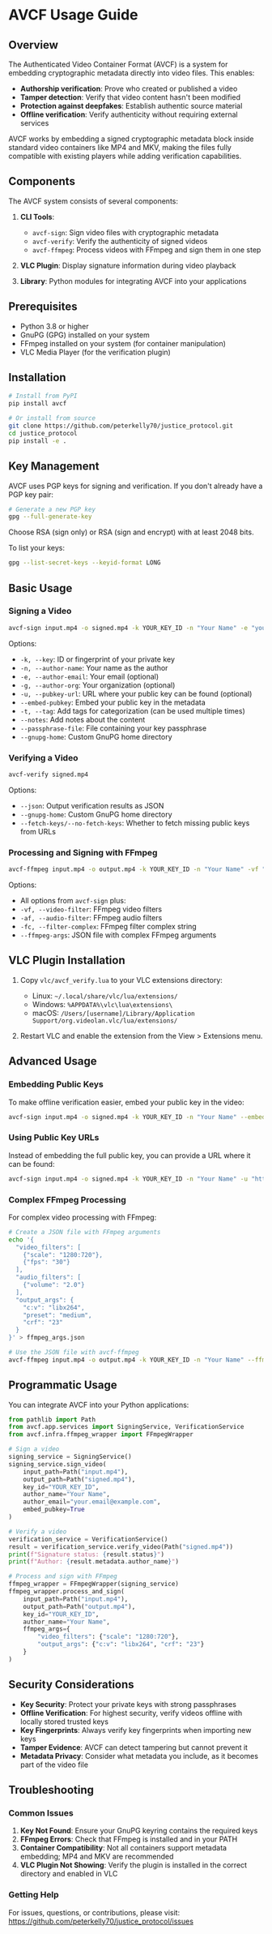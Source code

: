 # AVCF Usage Guide

## Overview

The Authenticated Video Container Format (AVCF) is a system for embedding cryptographic metadata directly into video files. This enables:

- **Authorship verification**: Prove who created or published a video
- **Tamper detection**: Verify that video content hasn't been modified
- **Protection against deepfakes**: Establish authentic source material
- **Offline verification**: Verify authenticity without requiring external services

AVCF works by embedding a signed cryptographic metadata block inside standard video containers like MP4 and MKV, making the files fully compatible with existing players while adding verification capabilities.

## Components

The AVCF system consists of several components:

1. **CLI Tools**:
   - `avcf-sign`: Sign video files with cryptographic metadata
   - `avcf-verify`: Verify the authenticity of signed videos
   - `avcf-ffmpeg`: Process videos with FFmpeg and sign them in one step

2. **VLC Plugin**: Display signature information during video playback

3. **Library**: Python modules for integrating AVCF into your applications

## Prerequisites

- Python 3.8 or higher
- GnuPG (GPG) installed on your system
- FFmpeg installed on your system (for container manipulation)
- VLC Media Player (for the verification plugin)

## Installation

```bash
# Install from PyPI
pip install avcf

# Or install from source
git clone https://github.com/peterkelly70/justice_protocol.git
cd justice_protocol
pip install -e .
```

## Key Management

AVCF uses PGP keys for signing and verification. If you don't already have a PGP key pair:

```bash
# Generate a new PGP key
gpg --full-generate-key
```

Choose RSA (sign only) or RSA (sign and encrypt) with at least 2048 bits.

To list your keys:

```bash
gpg --list-secret-keys --keyid-format LONG
```

## Basic Usage

### Signing a Video

```bash
avcf-sign input.mp4 -o signed.mp4 -k YOUR_KEY_ID -n "Your Name" -e "your.email@example.com"
```

Options:
- `-k, --key`: ID or fingerprint of your private key
- `-n, --author-name`: Your name as the author
- `-e, --author-email`: Your email (optional)
- `-g, --author-org`: Your organization (optional)
- `-u, --pubkey-url`: URL where your public key can be found (optional)
- `--embed-pubkey`: Embed your public key in the metadata
- `-t, --tag`: Add tags for categorization (can be used multiple times)
- `--notes`: Add notes about the content
- `--passphrase-file`: File containing your key passphrase
- `--gnupg-home`: Custom GnuPG home directory

### Verifying a Video

```bash
avcf-verify signed.mp4
```

Options:
- `--json`: Output verification results as JSON
- `--gnupg-home`: Custom GnuPG home directory
- `--fetch-keys/--no-fetch-keys`: Whether to fetch missing public keys from URLs

### Processing and Signing with FFmpeg

```bash
avcf-ffmpeg input.mp4 -o output.mp4 -k YOUR_KEY_ID -n "Your Name" -vf "scale=1280:720"
```

Options:
- All options from `avcf-sign` plus:
- `-vf, --video-filter`: FFmpeg video filters
- `-af, --audio-filter`: FFmpeg audio filters
- `-fc, --filter-complex`: FFmpeg filter complex string
- `--ffmpeg-args`: JSON file with complex FFmpeg arguments

## VLC Plugin Installation

1. Copy `vlc/avcf_verify.lua` to your VLC extensions directory:
   - Linux: `~/.local/share/vlc/lua/extensions/`
   - Windows: `%APPDATA%\vlc\lua\extensions\`
   - macOS: `/Users/[username]/Library/Application Support/org.videolan.vlc/lua/extensions/`

2. Restart VLC and enable the extension from the View > Extensions menu.

## Advanced Usage

### Embedding Public Keys

To make offline verification easier, embed your public key in the video:

```bash
avcf-sign input.mp4 -o signed.mp4 -k YOUR_KEY_ID -n "Your Name" --embed-pubkey
```

### Using Public Key URLs

Instead of embedding the full public key, you can provide a URL where it can be found:

```bash
avcf-sign input.mp4 -o signed.mp4 -k YOUR_KEY_ID -n "Your Name" -u "https://example.com/keys/mykey.asc"
```

### Complex FFmpeg Processing

For complex video processing with FFmpeg:

```bash
# Create a JSON file with FFmpeg arguments
echo '{
  "video_filters": [
    {"scale": "1280:720"},
    {"fps": "30"}
  ],
  "audio_filters": [
    {"volume": "2.0"}
  ],
  "output_args": {
    "c:v": "libx264",
    "preset": "medium",
    "crf": "23"
  }
}' > ffmpeg_args.json

# Use the JSON file with avcf-ffmpeg
avcf-ffmpeg input.mp4 -o output.mp4 -k YOUR_KEY_ID -n "Your Name" --ffmpeg-args ffmpeg_args.json
```

## Programmatic Usage

You can integrate AVCF into your Python applications:

```python
from pathlib import Path
from avcf.app.services import SigningService, VerificationService
from avcf.infra.ffmpeg_wrapper import FFmpegWrapper

# Sign a video
signing_service = SigningService()
signing_service.sign_video(
    input_path=Path("input.mp4"),
    output_path=Path("signed.mp4"),
    key_id="YOUR_KEY_ID",
    author_name="Your Name",
    author_email="your.email@example.com",
    embed_pubkey=True
)

# Verify a video
verification_service = VerificationService()
result = verification_service.verify_video(Path("signed.mp4"))
print(f"Signature status: {result.status}")
print(f"Author: {result.metadata.author_name}")

# Process and sign with FFmpeg
ffmpeg_wrapper = FFmpegWrapper(signing_service)
ffmpeg_wrapper.process_and_sign(
    input_path=Path("input.mp4"),
    output_path=Path("output.mp4"),
    key_id="YOUR_KEY_ID",
    author_name="Your Name",
    ffmpeg_args={
        "video_filters": {"scale": "1280:720"},
        "output_args": {"c:v": "libx264", "crf": "23"}
    }
)
```

## Security Considerations

- **Key Security**: Protect your private keys with strong passphrases
- **Offline Verification**: For highest security, verify videos offline with locally stored trusted keys
- **Key Fingerprints**: Always verify key fingerprints when importing new keys
- **Tamper Evidence**: AVCF can detect tampering but cannot prevent it
- **Metadata Privacy**: Consider what metadata you include, as it becomes part of the video file

## Troubleshooting

### Common Issues

1. **Key Not Found**: Ensure your GnuPG keyring contains the required keys
2. **FFmpeg Errors**: Check that FFmpeg is installed and in your PATH
3. **Container Compatibility**: Not all containers support metadata embedding; MP4 and MKV are recommended
4. **VLC Plugin Not Showing**: Verify the plugin is installed in the correct directory and enabled in VLC

### Getting Help

For issues, questions, or contributions, please visit:
https://github.com/peterkelly70/justice_protocol/issues
